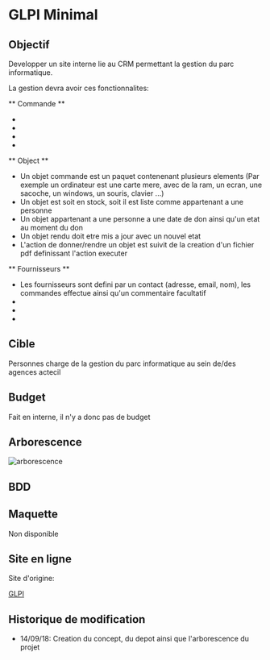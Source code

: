 # GLPI Minimal

## Objectif

Developper un site interne lie au CRM permettant la gestion du parc informatique.

La gestion devra avoir ces fonctionnalites:

** Commande **

-
-
-
-

** Object **
- Un objet commande est un paquet contenenant plusieurs elements (Par exemple un ordinateur est une carte mere, avec de la ram, un ecran, une sacoche, un windows, un souris, clavier ...)
- Un objet est soit en stock, soit il est liste comme appartenant a une personne
- Un objet appartenant a une personne a une date de don ainsi qu'un etat au moment du don
- Un objet rendu doit etre mis a jour avec un nouvel etat
- L'action de donner/rendre un objet est suivit de la creation d'un fichier pdf definissant l'action executer

** Fournisseurs ** 

- Les fournisseurs sont defini par un contact (adresse, email, nom), les commandes effectue ainsi qu'un commentaire facultatif
- 
-
-



## Cible

Personnes charge de la gestion du parc informatique au sein de/des agences actecil


## Budget

Fait en interne, il n'y a donc pas de budget

## Arborescence

![arborescence](./img/arbprescence.png)

## BDD



## Maquette

Non disponible

## Site en ligne

Site d'origine: 

[GLPI](https://demo.glpi-project.org/index.php?noAUTO=1)

## Historique de modification

- 14/09/18: Creation du concept, du depot ainsi que l'arborescence du projet